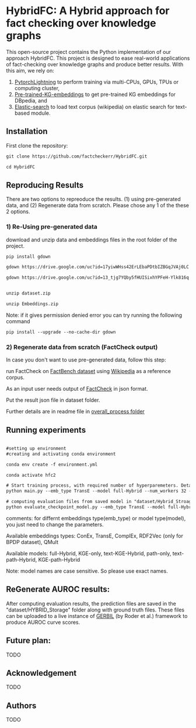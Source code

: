 # HybridFC: A Hybrid approach for fact checking over knowledge graphs
This open-source project contains the Python implementation of our approach HybridFC. This project is designed to ease real-world applications of fact-checking over knowledge graphs and produce better results. With this aim, we rely on:
1. [PytorchLightning](https://www.pytorchlightning.ai/) to perform training via multi-CPUs, GPUs, TPUs or  computing cluster, 
2. [Pre-trained-KG-embeddings](https://embeddings.cc/) to get pre-trained KG embeddings for DBpedia, and
3. [Elastic-search](https://www.elastic.co/blog/loading-wikipedia) to load text corpus (wikipedia) on elastic search for text-based module.


## Installation
First clone the repository:
``` html
git clone https://github.com/factcheckerr/HybridFC.git

cd HybridFC
``` 

## Reproducing Results
There are two options to repreoduce the results. (1) using pre-generated data, and (2) Regenerate data from scratch.
Please chose any 1 of the these 2 options.

### 1) Re-Using pre-generated data
download and unzip data and embeddings files in the root folder of the project.

``` html
pip install gdown

gdown https://drive.google.com/uc?id=17yiwWHss42ErLEbaPDtbIZBGqJVAj0LC

gdown https://drive.google.com/uc?id=13_tjg7YQby5fHUISixhYPFeH-Ylk816q


unzip dataset.zip

unzip Embeddings.zip
``` 


Note: if it gives permission denied error you can try running the following command

``` html
pip install --upgrade --no-cache-dir gdown
``` 

### 2) Regenerate data from scratch (FactCheck output)
In case you don't want to use pre-generated data, follow this step:

run FactCheck on [FactBench dataset](https://github.com/DeFacto/FactBench) using [Wikipedia](https://www.elastic.co/blog/loading-wikipedia) as a reference corpus. 

As an input user needs output of [FactCheck](https://github.com/dice-group/FactCheck/tree/develop-for-FROCKG-branch) in json format.

Put the result json file in dataset folder.

Further details are in readme file in [overall_process folder](https://github.com/factcheckerr/HybridFC/tree/master/overall_process)

## Running experiments

``` html

#setting up environment
#creating and activating conda environment

conda env create -f environment.yml

conda activate hfc2

# Start training process, with required number of hyperparemeters. Details about other hyperparameters is in main.py file.
python main.py --emb_type TransE --model full-Hybrid --num_workers 32 --min_num_epochs 100 --max_num_epochs 1000 --check_val_every_n_epochs 10 --eval_dataset FactBench 

# computing evaluation files from saved model in "dataset/Hybrid_Stroage" directory
python evaluate_checkpoint_model.py --emb_type TransE --model full-Hybrid --num_workers 32 --min_num_epochs 100 --max_num_epochs 1000 --check_val_every_n_epochs 10 --eval_dataset FactBench
``` 

comments:
for differnt embeddings type(emb_type) or model type(model), you just need to change the parameters.

Available embeddings types:
ConEx, TransE, ComplEx, RDF2Vec (only for BPDP dataset), QMult

Available models:
full-Hybrid, KGE-only, text-KGE-Hybrid, path-only, text-path-Hybrid, KGE-path-Hybrid

Note: model names are case sensitive. So please use exact names.

## ReGenerate AUROC results:
After computing evaluation results, the prediction files are saved in the "dataset/HYBRID_Storage" folder along with ground truth files.
These files can be uploaded to a live instance of [GERBIL](http://swc2017.aksw.org/gerbil/config) (by Roder et al.) framework to produce AUROC curve scores.  

## Future plan:
TODO
## Acknowledgement 
TODO
## Authors
TODO







